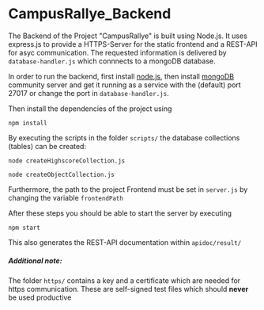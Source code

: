 # CampusRallye_Backend

The Backend of the Project "CampusRallye" is built using Node.js. It uses express.js to provide a HTTPS-Server for the static frontend and a REST-API for asyc communication. The requested information is delivered by `database-handler.js` which connnects to a mongoDB database.

In order to run the backend, first install [node.js](https://nodejs.org/en/), then  install [mongoDB](https://www.mongodb.com/download-center#community) community server and get it running as a service with the (default) port 27017 or change the port in `database-handler.js`.

Then install the dependencies of the project using 
```
npm install
```
By executing the scripts in the folder `scripts/` the database collections (tables) can be created:
```
node createHighscoreCollection.js

node createObjectCollection.js
```

Furthermore, the path to the project Frontend must be set in `server.js` by changing the variable `frontendPath`

After these steps you should be able to start the server by executing
```
npm start
```

This also generates the REST-API documentation within `apidoc/result/`


##### Additional note:
The folder `https/` contains a key and a certificate which are needed for https communication. These are self-signed test files which should **never** be used productive
